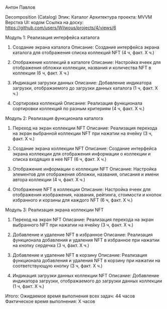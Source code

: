 Антон Павлов

Decomposition (Catalog)
Эпик: Каталог
Архитектура проекта: MVVM
Верстка UI: кодом
Ссылка на доску: https://github.com/users/Wilwous/projects/4/views/6

Модуль 1: Реализация интерфейса каталога

1. Создание экрана каталога
Описание: Создание интерфейса экрана каталога для отображения списка коллекций NFT
(4 ч, факт. Х ч.)

2. Отображение коллекций в каталоге
Описание: Настройка ячеек для отображения обложки коллекции, названия и количества NFT в коллекции
(6 ч, факт. Х ч.)

3. Индикация загрузки данных
Описание: Добавление индикатора загрузки, отображаемого до загрузки данных каталога
(1 ч, факт. Х ч.)

4. Сортировка коллекций
Описание: Реализация функционала сортировки коллекций по разным критериям
(4 ч, факт. Х ч.)

Модуль 2: Реализация функционала каталога

1. Переход на экран коллекции NFT
Описание: Реализация перехода на экран выбранной коллекции NFT при нажатии на ячейку
(3 ч, факт. Х ч.)

2. Создание экрана коллекции NFT
Описание: Создание интерфейса экрана коллекции для отображения информации о коллекции и списка входящих в нее NFT
(6 ч, факт. Х ч.)

3. Отображение информации о коллекции NFT
Описание: Настройка элементов для отображения обложки, названия, описания и имени автора коллекции
(4 ч, факт. Х ч.)

4. Отображение NFT в коллекции
Описание: Настройка ячеек для отображения изображения, названия, рейтинга, стоимости и кнопок избранного и корзины для каждого NFT
(6 ч, факт. Х ч.)

Модуль 3: Реализация экрана коллекции NFT

1. Переход на экран NFT
Описание: Реализация перехода на экран выбранного NFT при нажатии на ячейку
(3 ч, факт. Х ч.)

2. Добавление и удаление NFT в избранное
Описание: Реализация функционала добавления и удаления NFT в избранное при нажатии на кнопку сердечка
(3 ч, факт. Х ч.)

3. Добавление и удаление NFT в корзину
Описание: Реализация функционала добавления и удаления NFT в корзину при нажатии на соответствующую кнопку
(3 ч, факт. Х ч.)

4. Индикация загрузки данных коллекции NFT
Описание: Добавление индикатора загрузки, отображаемого до загрузки данных коллекции
(1 ч, факт. Х ч.)

Итого:
Ожидаемое время выполнения всех задач: 44 часов
Фактическое время выполнения: X часов
